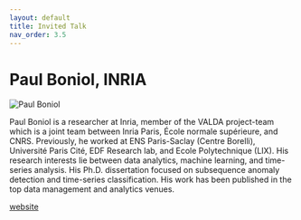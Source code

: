 ```yaml
---
layout: default
title: Invited Talk
nav_order: 3.5
---
```


# Paul Boniol, INRIA
![Paul Boniol](https://avatars.githubusercontent.com/u/15717626?v=4)

Paul Boniol is a researcher at Inria, member of the VALDA project-team which is a joint team between Inria Paris, École normale supérieure, and CNRS. Previously, he worked at ENS Paris-Saclay (Centre Borelli), Université Paris Cité, EDF Research lab, and Ecole Polytechnique (LIX). His research interests lie between data analytics, machine learning, and time-series analysis. His Ph.D. dissertation focused on subsequence anomaly detection and time-series classification. His work has been published in the top data management and analytics venues. 

[website](https://boniolp.github.io)
